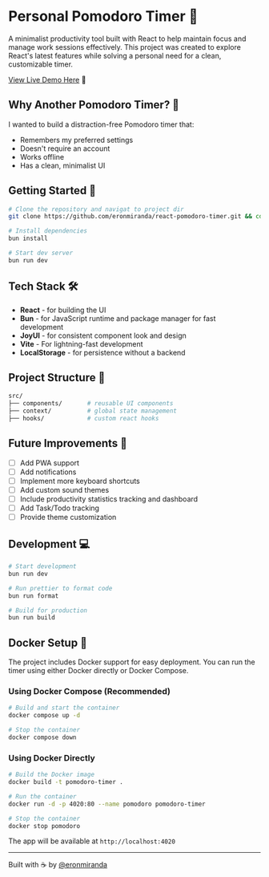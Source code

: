 # Personal Pomodoro Timer 🍅

A minimalist productivity tool built with React to help maintain focus and manage work sessions effectively. This project was created to explore React's latest features while solving a personal need for a clean, customizable timer.

[View Live Demo Here](https://www.pomodoro.eroniellemiranda.com) 🔗

## Why Another Pomodoro Timer? 🤔

I wanted to build a distraction-free Pomodoro timer that:

- Remembers my preferred settings
- Doesn't require an account
- Works offline
- Has a clean, minimalist UI

## Getting Started 🚀

```bash
# Clone the repository and navigat to project dir
git clone https://github.com/eronmiranda/react-pomodoro-timer.git && cd react-pomodoro-timer

# Install dependencies
bun install

# Start dev server
bun run dev
```

## Tech Stack 🛠️

- **React** - for building the UI
- **Bun** - for JavaScript runtime and package manager for fast development
- **JoyUI** - for consistent component look and design
- **Vite** - For lightning-fast development
- **LocalStorage** - for persistence without a backend

## Project Structure 📁

```bash
src/
├── components/       # reusable UI components
├── context/          # global state management
├── hooks/            # custom react hooks
```

## Future Improvements 🚧

- [ ] Add PWA support
- [ ] Add notifications
- [ ] Implement more keyboard shortcuts
- [ ] Add custom sound themes
- [ ] Include productivity statistics tracking and dashboard
- [ ] Add Task/Todo tracking
- [ ] Provide theme customization

## Development 💻

```bash
# Start development
bun run dev

# Run prettier to format code
bun run format

# Build for production
bun run build
```

## Docker Setup 🐳

The project includes Docker support for easy deployment. You can run the timer using either Docker directly or Docker Compose.

### Using Docker Compose (Recommended)

```bash
# Build and start the container
docker compose up -d

# Stop the container
docker compose down
```

### Using Docker Directly

```bash
# Build the Docker image
docker build -t pomodoro-timer .

# Run the container
docker run -d -p 4020:80 --name pomodoro pomodoro-timer

# Stop the container
docker stop pomodoro
```

The app will be available at `http://localhost:4020`

---

Built with ☕️ by [@eronmiranda](https://github.com/eronmiranda)
